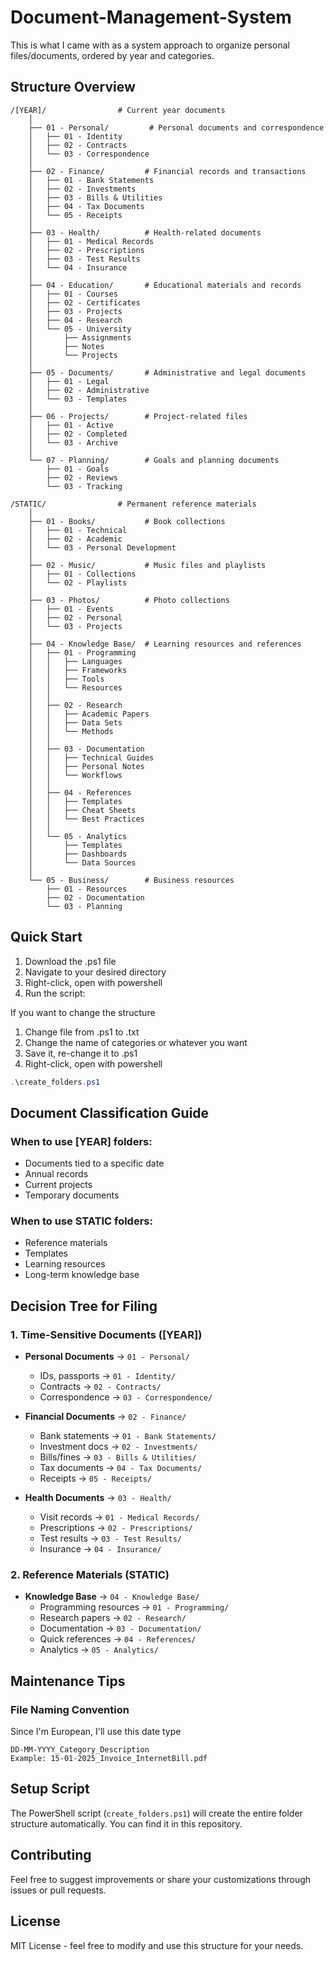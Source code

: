 # Document-Management-System

This is what I came with as a system approach to organize personal files/documents, ordered by year and categories.

## Structure Overview

```plaintext
/[YEAR]/                # Current year documents
    │
    ├── 01 - Personal/         # Personal documents and correspondence
    │   ├── 01 - Identity
    │   ├── 02 - Contracts
    │   └── 03 - Correspondence
    │
    ├── 02 - Finance/         # Financial records and transactions
    │   ├── 01 - Bank Statements
    │   ├── 02 - Investments
    │   ├── 03 - Bills & Utilities
    │   ├── 04 - Tax Documents
    │   └── 05 - Receipts
    │
    ├── 03 - Health/          # Health-related documents
    │   ├── 01 - Medical Records
    │   ├── 02 - Prescriptions
    │   ├── 03 - Test Results
    │   └── 04 - Insurance
    │
    ├── 04 - Education/       # Educational materials and records
    │   ├── 01 - Courses
    │   ├── 02 - Certificates
    │   ├── 03 - Projects
    │   ├── 04 - Research
    │   └── 05 - University
    │       ├── Assignments
    │       ├── Notes
    │       └── Projects
    │
    ├── 05 - Documents/       # Administrative and legal documents
    │   ├── 01 - Legal
    │   ├── 02 - Administrative
    │   └── 03 - Templates
    │
    ├── 06 - Projects/        # Project-related files
    │   ├── 01 - Active
    │   ├── 02 - Completed
    │   └── 03 - Archive
    │
    └── 07 - Planning/        # Goals and planning documents
        ├── 01 - Goals
        ├── 02 - Reviews
        └── 03 - Tracking

/STATIC/                # Permanent reference materials
    │
    ├── 01 - Books/           # Book collections
    │   ├── 01 - Technical
    │   ├── 02 - Academic
    │   └── 03 - Personal Development
    │
    ├── 02 - Music/           # Music files and playlists
    │   ├── 01 - Collections
    │   └── 02 - Playlists
    │
    ├── 03 - Photos/          # Photo collections
    │   ├── 01 - Events
    │   ├── 02 - Personal
    │   └── 03 - Projects
    │
    ├── 04 - Knowledge Base/  # Learning resources and references
    │   ├── 01 - Programming
    │   │   ├── Languages
    │   │   ├── Frameworks
    │   │   ├── Tools
    │   │   └── Resources
    │   │
    │   ├── 02 - Research
    │   │   ├── Academic Papers
    │   │   ├── Data Sets
    │   │   └── Methods
    │   │
    │   ├── 03 - Documentation
    │   │   ├── Technical Guides
    │   │   ├── Personal Notes
    │   │   └── Workflows
    │   │
    │   ├── 04 - References
    │   │   ├── Templates
    │   │   ├── Cheat Sheets
    │   │   └── Best Practices
    │   │
    │   └── 05 - Analytics
    │       ├── Templates
    │       ├── Dashboards
    │       └── Data Sources
    │
    └── 05 - Business/        # Business resources
        ├── 01 - Resources
        ├── 02 - Documentation
        └── 03 - Planning

```

## Quick Start

1. Download the .ps1 file
2. Navigate to your desired directory
3. Right-click, open with powershell
4. Run the script:

If you want to change the structure

1. Change file from .ps1 to .txt
2. Change the name of categories or whatever you want
3. Save it, re-change it to .ps1
4. Right-click, open with powershell

```powershell
.\create_folders.ps1
```

## Document Classification Guide

### When to use [YEAR] folders:
- Documents tied to a specific date
- Annual records
- Current projects
- Temporary documents

### When to use STATIC folders:
- Reference materials
- Templates
- Learning resources
- Long-term knowledge base

## Decision Tree for Filing

### 1. Time-Sensitive Documents ([YEAR])
- **Personal Documents** → `01 - Personal/`
  - IDs, passports → `01 - Identity/`
  - Contracts → `02 - Contracts/`
  - Correspondence → `03 - Correspondence/`

- **Financial Documents** → `02 - Finance/`
  - Bank statements → `01 - Bank Statements/`
  - Investment docs → `02 - Investments/`
  - Bills/fines → `03 - Bills & Utilities/`
  - Tax documents → `04 - Tax Documents/`
  - Receipts → `05 - Receipts/`

- **Health Documents** → `03 - Health/`
  - Visit records → `01 - Medical Records/`
  - Prescriptions → `02 - Prescriptions/`
  - Test results → `03 - Test Results/`
  - Insurance → `04 - Insurance/`

### 2. Reference Materials (STATIC)
- **Knowledge Base** → `04 - Knowledge Base/`
  - Programming resources → `01 - Programming/`
  - Research papers → `02 - Research/`
  - Documentation → `03 - Documentation/`
  - Quick references → `04 - References/`
  - Analytics → `05 - Analytics/`

## Maintenance Tips

### File Naming Convention
Since I'm European, I'll use this date type
```plaintext
DD-MM-YYYY_Category_Description
Example: 15-01-2025_Invoice_InternetBill.pdf
```

## Setup Script

The PowerShell script (`create_folders.ps1`) will create the entire folder structure automatically. You can find it in this repository.

## Contributing

Feel free to suggest improvements or share your customizations through issues or pull requests.

## License

MIT License - feel free to modify and use this structure for your needs.
